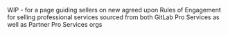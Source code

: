 WIP - for a page guiding sellers on new agreed upon Rules of Engagement for selling professional services sourced from both GitLab Pro Services as well as Partner Pro Services orgs
